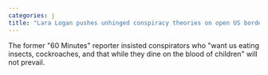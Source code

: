 ```yaml
---
categories: j
title: "Lara Logan pushes unhinged conspiracy theories on open US border being ‘Satan’s way’ of controlling world "
---
```

The former "60 Minutes" reporter insisted conspirators who "want us eating insects, cockroaches, and that while they dine on the blood of children" will not prevail.